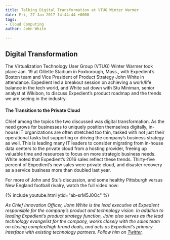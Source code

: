 ```yaml
---
title: Talking Digital Transformation at VTUG Winter Warmer
date: Fri, 27 Jan 2017 14:44:44 +0000
tags:
- Cloud Computing
author: John White

---
```

## Digital Transformation

The Virtualization Technology User Group (VTUG) Winter Warmer took place Jan. 19 at Gillette Stadium in Foxborough, Mass., with Expedient’s Boston team and Vice President of Product Strategy John White in attendance. Expedient led a breakout session on achieving a work/life balance in the tech world, and White sat down with Stu Miniman, senior analyst at Wikibon, to discuss Expedient’s product roadmap and the trends we are seeing in the industry. 

#### The Transition to the Private Cloud 

Chief among the topics the two discussed was digital transformation. As the need grows for businesses to uniquely position themselves digitally, in-house IT organizations are often stretched too thin, tasked with not just their operational tasks but supporting or driving the company’s business strategy as well. This is leading many IT leaders to consider migrating from in-house data centers to the private cloud from a hosting provider, freeing up valuable time and resources to focus on more strategic business needs. White noted that Expedient’s 2016 sales reflect these trends. Thirty-five percent of Expedient’s new sales were private cloud, and disaster recovery as a service business more than doubled last year. 

For more of John and Stu’s discussion, and some healthy Pittsburgh versus New England football rivalry, watch the full video now: 

{% include youtube.html ytid="ab-srM5J0Oc" %}

_As Chief Innovation Officer, John White is the lead executive at Expedient responsible for the company’s product and technology vision. In addition to leading Expedient’s product strategy function, John also serves as the lead technology evangelist for the company, works closely with the sales team on closing complex/high brand deals, and acts as Expedient’s primary interface with existing technology partners. Follow him on_ [_Twitter_](https://twitter.com/johna_white)_._